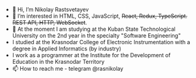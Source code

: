 - 👋 Hi, I’m Nikolay Rastsvetayev 
- 👀 I’m interested in HTML, CSS, JavaScript, ~~React, Redux, TypeScript. REST API, HTTP, WebSocket~~.
- 🌱 At the moment I am studying at the Kuban State Technological University on the 2nd year in the specialty "Software Engineering"
- I studied at the Krasnodar College of Electronic Instrumentation with a degree in Applied Informatics (by industry)
- I work as a programmer at the Institute for the Development of Education in the Krasnodar Territory
- 📫 How to reach me - telegram @rasnikolay

<!---
rasnikolay/rasnikolay is a ✨ special ✨ repository because its `README.md` (this file) appears on your GitHub profile.
You can click the Preview link to take a look at your changes.
--->
